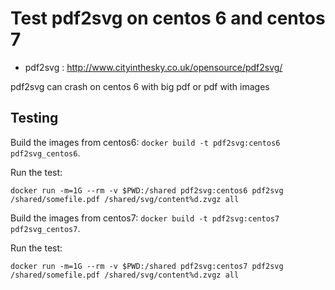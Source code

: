 # Test pdf2svg on centos 6 and centos 7 #

* pdf2svg : http://www.cityinthesky.co.uk/opensource/pdf2svg/

pdf2svg can crash on centos 6 with big pdf or pdf with images


## Testing ##

Build the images from centos6: `docker build -t pdf2svg:centos6 pdf2svg_centos6`.

Run the test:

```
docker run -m=1G --rm -v $PWD:/shared pdf2svg:centos6 pdf2svg /shared/somefile.pdf /shared/svg/content%d.zvgz all
```

Build the images from centos7: `docker build -t pdf2svg:centos7 pdf2svg_centos7`.


Run the test:
```
docker run -m=1G --rm -v $PWD:/shared pdf2svg:centos7 pdf2svg /shared/somefile.pdf /shared/svg/content%d.zvgz all
```
